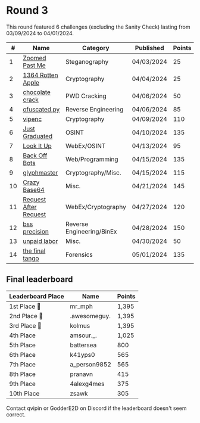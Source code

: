 # Round 3

This round featured 6 challenges (excluding the Sanity Check) lasting from 03/09/2024 to 04/01/2024.

| #   | Name                                                          | Category                   | Published  | Points | Author        |
| --- | ------------------------------------------------------------- | -------------------------- | ---------- | ------ | ------------- |
| 1   | [Zoomed Past Me](Zoomed%20Past%20Me/challenge.md)             | Steganography              | 04/03/2024 | 25     | kshau         |
| 2   | [1364 Rotten Apple](1364%20Rotten%20Apple/challenge.md)       | Cryptography               | 04/04/2024 | 25     | arx7254       |
| 3   | [chocolate crack](chocolate%20crack/challenge.md)             | PWD Cracking               | 04/06/2024 | 50     | Vipin         |
| 4   | [ofuscated.py](obfuscated.py/challenge.md)                    | Reverse Engineering        | 04/06/2024 | 85     | Mr_MPH        |
| 5   | [vipenc](vipenc/challenge.md)                                 | Cryptography               | 04/09/2024 | 110    | Vipin         |
| 6   | [Just Graduated](Just%20Graduated/challenge.md)               | OSINT                      | 04/10/2024 | 135    | GodderE2D     |
| 7   | [Look It Up](Look%20It%20Up/challenge.md)                     | WebEx/OSINT                | 04/13/2024 | 95     | kshau         |
| 8   | [Back Off Bots](Back%20Off%20Bots/challenge.md)               | Web/Programming            | 04/15/2024 | 135    | kshau         |
| 9   | [glyphmaster](glyphmaster/challenge.md)                       | Cryptography/Misc.         | 04/15/2024 | 115    | Vipin         |
| 10  | [Crazy Base64](Crazy%20Base64/challenge.md)                   | Misc.                      | 04/21/2024 | 145    | ladderlogic   |
| 11  | [Request After Request](Request%20After%20Request/challenge.md)| WebEx/Cryptography         | 04/27/2024 | 120    | kshau         |
| 12  | [bss precision](bss%20precision/challenge.md)                 | Reverse Engineering/BinEx  | 04/28/2024 | 150    | kolmus        |
| 13  | [unpaid labor](unpaid%20labor/challenge.md)                   | Misc.                      | 04/30/2024 | 50     | Vipin         |
| 14  | [the final tango](the%20final%20tango/challenge.md)           | Forensics                  | 05/01/2024 | 135    | Vipin         |

## Final leaderboard

| Leaderboard Place | Name          | Points |
| ----------------- | ------------- | ------ |
| 1st Place 🥇      | mr_mph        | 1,395  |
| 2nd Place 🥈      | .awesomeguy.  | 1,395  |
| 3rd Place 🥉      | kolmus        | 1,395  |
| 4th Place         | amsour._.     | 1,025  |
| 5th Place         | battersea     | 800    |
| 6th Place         | k41yps0       | 565    |
| 7th Place         | a_person9852  | 565    |
| 8th Place         | pranavn       | 415    |
| 9th Place         | 4alexg4mes    | 375    |
| 10th Place        | zsawk         | 305    |

Contact qvipin or GodderE2D on Discord if the leaderboard doesn't seem correct.

